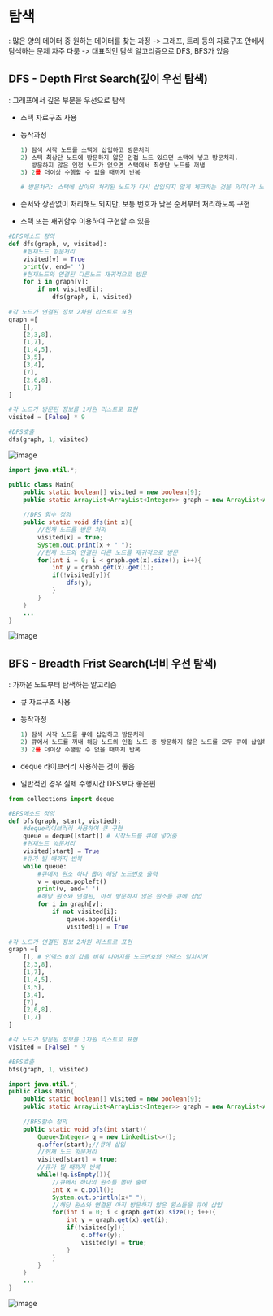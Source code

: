 # 탐색
: 많은 양의 데이터 중 원하는 데이터를 찾는 과정
-> 그래프, 트리 등의 자료구조 안에서 탐색하는 문제 자주 다룸
-> 대표적인 탐색 알고리즘으로 DFS, BFS가 있음



## DFS - Depth First Search(깊이 우선 탐색)

: 그래프에서 깊은 부분을 우선으로 탐색

- 스택 자료구조 사용

- 동작과정

  ```python
  1) 탐색 시작 노드를 스택에 삽입하고 방문처리
  2) 스택 최상단 노드에 방문하지 않은 인접 노드 있으면 스택에 넣고 방문처리.
     방문하지 않은 인접 노드가 없으면 스택에서 최상단 노드를 꺼냄
  3) 2를 더이상 수행할 수 없을 때까지 반복
  
  # 방문처리: 스택에 삽이되 처리된 노드가 다시 삽입되지 않게 체크하는 것을 의미(각 노드를 한번씩만 처리할 수 있게 해줌)
  ```

- 순서와 상관없이 처리해도 되지만, 보통 번호가 낮은 순서부터 처리하도록 구현

- 스택 또는 재귀함수 이용하여 구현할 수 있음

```python
#DFS메소드 정의
def dfs(graph, v, visited):
    #현재노드 방문처리
    visited[v] = True
	print(v, end=' ')
    #현재노드와 연결된 다른노드 재귀적으로 방문
    for i in graph[v]:
        if not visited[i]:
            dfs(graph, i, visited)
            
#각 노드가 연결된 정보 2차원 리스트로 표현
graph =[
    [],
    [2,3,8],
    [1,7],
    [1,4,5],
    [3,5],
    [3,4],
    [7],
    [2,6,8],
    [1,7]
]

#각 노드가 방문된 정보를 1차원 리스트로 표현
visited = [False] * 9

#DFS호출
dfs(graph, 1, visited)
```

![image](https://user-images.githubusercontent.com/103404127/188580473-fd473c10-384f-4a62-a058-101948b16787.png)

```java
import java.util.*;

public class Main{
    public static boolean[] visited = new boolean[9];
    public static ArrayList<ArrayList<Integer>> graph = new ArrayList<ArrayList<Integer>>();
    
    //DFS 함수 정의
    public static void dfs(int x){
        //현재 노드를 방문 처리
        visited[x] = true;
        System.out.print(x + " ");
        //현재 노드와 연결된 다른 노드를 재귀적으로 방문
        for(int i = 0; i < graph.get(x).size(); i++){
            int y = graph.get(x).get(i);
            if(!visited[y]){
                dfs(y);
            }
        }
    }
    ...
}
```



![image](https://user-images.githubusercontent.com/103404127/188470222-46edf71c-fe07-4da1-bde2-073f69a1060c.png)

## BFS - Breadth Frist Search(너비 우선 탐색)

: 가까운 노드부터 탐색하는 알고리즘

- 큐 자료구조 사용

- 동작과정

  ```python
  1) 탐색 시작 노드를 큐에 삽입하고 방문처리
  2) 큐에서 노드를 꺼내 해당 노드의 인접 노드 중 방문하지 않은 노드를 모두 큐에 삽입하고 방문처리
  3) 2를 더이상 수행할 수 없을 때까지 반복
  ```

- deque 라이브러리 사용하는 것이 좋음

- 일반적인 경우 실제 수행시간 DFS보다 좋은편

```python
from collections import deque

#BFS메소드 정의
def bfs(graph, start, vistied):
    #deque라이브러리 사용하여 큐 구현
    queue = deque([start]) # 시작노드를 큐에 넣어줌
    #현재노드 방문처리
    visited[start] = True
    #큐가 빌 때까지 반복
    while queue:
        #큐에서 원소 하나 뽑아 해당 노드번호 출력
        v = queue.popleft()
        print(v, end=' ')
        #해당 원소와 연결된, 아직 방문하지 않은 원소들 큐에 삽입
        for i in graph[v]:
            if not visited[i]:
                queue.append(i)
                visited[i] = True
                
#각 노드가 연결된 정보 2차원 리스트로 표현
graph =[
    [], # 인덱스 0의 값을 비워 나머지를 노드번호와 인덱스 일치시켜
    [2,3,8],
    [1,7],
    [1,4,5],
    [3,5],
    [3,4],
    [7],
    [2,6,8],
    [1,7]
]

#각 노드가 방문된 정보를 1차원 리스트로 표현
visited = [False] * 9

#BFS호출
bfs(graph, 1, visited)               
```



```java
import java.util.*;
public class Main{
    public static boolean[] visited = new boolean[9];
    public static ArrayList<ArrayList<Integer>> graph = new ArrayList<ArrayList<Integer>>();
    
    //BFS함수 정의
    public static void bfs(int start){
        Queue<Integer> q = new LinkedList<>();
        q.offer(start);//큐에 삽입
        //현재 노드 방문처리
        visited[start] = true;
        //큐가 빌 때까지 반복
        while(!q.isEmpty()){
            //큐에서 하나의 원소를 뽑아 출력
            int x = q.poll();
            System.out.println(x+" ");
            //해당 원소와 연결된 아직 방문하지 않은 원소들을 큐에 삽입
            for(int i = 0; i < graph.get(x).size(); i++){
                int y = graph.get(x).get(i);
                if(!visited[y]){
                    q.offer(y);
                    visited[y] = true;
                }
            }
        }
    }
    ...
}
```



![image](https://user-images.githubusercontent.com/103404127/188470437-925f3938-e33e-4173-95cf-ace8190c8d9d.png)

